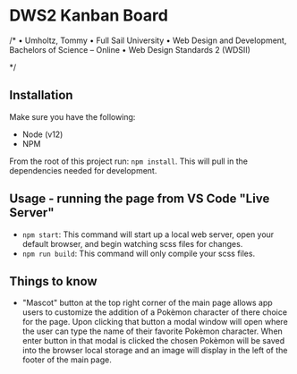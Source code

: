 # DWS2 Kanban Board

/* 
   • Umholtz, Tommy
   • Full Sail University
   • Web Design and Development, Bachelors of Science – Online
   • Web Design Standards 2 (WDSII)
   
   */

## Installation

Make sure you have the following:

- Node (v12)
- NPM

From the root of this project run: `npm install`. This will pull in the dependencies needed for development.

## Usage - running the page from VS Code "Live Server"

- `npm start`: This command will start up a local web server, open your default browser, and begin watching scss files for changes.
- `npm run build`: This command will only compile your scss files.

## Things to know

- "Mascot" button at the top right corner of the main page allows app users to customize the addition of a Pokèmon character of there choice for the page. Upon clicking that button a modal window will open where the user can type the name of their favorite Pokèmon character. When enter button in that modal is clicked the chosen Pokèmon will be saved into the browser local storage and an image will display in the left of the footer of the main page.
